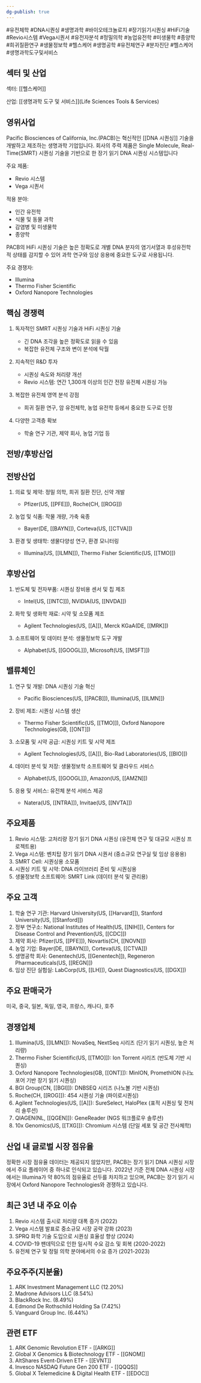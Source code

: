 ```yaml
---
dg-publish: true
---
```

#유전체학 #DNA시퀀싱 #생명과학 #바이오테크놀로지 #장기읽기시퀀싱 #HiFi기술 #Revio시스템 #Vega시퀀서 #유전자분석 #정밀의학 #농업유전학 #미생물학 #종양학 #희귀질환연구 #생물정보학 #헬스케어 #생명공학 #유전체연구 #분자진단 #헬스케어 #생명과학도구및서비스

## 섹터 및 산업

섹터: [[헬스케어]]

산업: [[생명과학 도구 및 서비스]](Life Sciences Tools & Services)

## 영위사업

Pacific Biosciences of California, Inc.(PACB)는 혁신적인 [[DNA 시퀀싱]] 기술을 개발하고 제조하는 생명과학 기업입니다. 회사의 주력 제품은 Single Molecule, Real-Time(SMRT) 시퀀싱 기술을 기반으로 한 장기 읽기 DNA 시퀀싱 시스템입니다

주요 제품:

- Revio 시스템
- Vega 시퀀서

적용 분야:

- 인간 유전학
- 식물 및 동물 과학
- 감염병 및 미생물학
- 종양학

PACB의 HiFi 시퀀싱 기술은 높은 정확도로 개별 DNA 분자의 염기서열과 후성유전학적 상태를 감지할 수 있어 과학 연구와 임상 응용에 중요한 도구로 사용됩니다.

주요 경쟁자:

- Illumina
- Thermo Fisher Scientific
- Oxford Nanopore Technologies

## 핵심 경쟁력

1. 독자적인 SMRT 시퀀싱 기술과 HiFi 시퀀싱 기술
    
    - 긴 DNA 조각을 높은 정확도로 읽을 수 있음
    - 복잡한 유전체 구조와 변이 분석에 탁월
    
2. 지속적인 R&D 투자
    
    - 시퀀싱 속도와 처리량 개선
    - Revio 시스템: 연간 1,300개 이상의 인간 전장 유전체 시퀀싱 가능
    
3. 복잡한 유전체 영역 분석 강점
    
    - 희귀 질환 연구, 암 유전체학, 농업 유전학 등에서 중요한 도구로 인정
    
4. 다양한 고객층 확보
    
    - 학술 연구 기관, 제약 회사, 농업 기업 등
    

## 전방/후방산업

## 전방산업

1. 의료 및 제약: 정밀 의학, 희귀 질환 진단, 신약 개발
    
    - Pfizer(US, [[PFE]]), Roche(CH, [[ROG]])
    
2. 농업 및 식품: 작물 개량, 가축 육종
    
    - Bayer(DE, [[BAYN]]), Corteva(US, [[CTVA]])
    
3. 환경 및 생태학: 생물다양성 연구, 환경 모니터링
    
    - Illumina(US, [[ILMN]]), Thermo Fisher Scientific(US, [[TMO]])
    

## 후방산업

1. 반도체 및 전자부품: 시퀀싱 장비용 센서 및 칩 제조
    
    - Intel(US, [[INTC]]), NVIDIA(US, [[NVDA]])
    
2. 화학 및 생화학 재료: 시약 및 소모품 제조
    
    - Agilent Technologies(US, [[A]]), Merck KGaA(DE, [[MRK]])
    
3. 소프트웨어 및 데이터 분석: 생물정보학 도구 개발
    
    - Alphabet(US, [[GOOGL]]), Microsoft(US, [[MSFT]])
    

## 밸류체인

1. 연구 및 개발: DNA 시퀀싱 기술 혁신
    
    - Pacific Biosciences(US, [[PACB]]), Illumina(US, [[ILMN]])
    
2. 장비 제조: 시퀀싱 시스템 생산
    
    - Thermo Fisher Scientific(US, [[TMO]]), Oxford Nanopore Technologies(GB, [[ONT]])
    
3. 소모품 및 시약 공급: 시퀀싱 키트 및 시약 제조
    
    - Agilent Technologies(US, [[A]]), Bio-Rad Laboratories(US, [[BIO]])
    
4. 데이터 분석 및 저장: 생물정보학 소프트웨어 및 클라우드 서비스
    
    - Alphabet(US, [[GOOGL]]), Amazon(US, [[AMZN]])
    
5. 응용 및 서비스: 유전체 분석 서비스 제공
    
    - Natera(US, [[NTRA]]), Invitae(US, [[NVTA]])
    

## 주요제품

1. Revio 시스템: 고처리량 장기 읽기 DNA 시퀀싱 (유전체 연구 및 대규모 시퀀싱 프로젝트용)
2. Vega 시스템: 벤치탑 장기 읽기 DNA 시퀀서 (중소규모 연구실 및 임상 응용용)
3. SMRT Cell: 시퀀싱용 소모품
4. 시퀀싱 키트 및 시약: DNA 라이브러리 준비 및 시퀀싱용
5. 생물정보학 소프트웨어: SMRT Link (데이터 분석 및 관리용)

## 주요 고객

1. 학술 연구 기관: Harvard University(US, [[Harvard]]), Stanford University(US, [[Stanford]])
2. 정부 연구소: National Institutes of Health(US, [[NIH]]), Centers for Disease Control and Prevention(US, [[CDC]])
3. 제약 회사: Pfizer(US, [[PFE]]), Novartis(CH, [[NOVN]])
4. 농업 기업: Bayer(DE, [[BAYN]]), Corteva(US, [[CTVA]])
5. 생명공학 회사: Genentech(US, [[Genentech]]), Regeneron Pharmaceuticals(US, [[REGN]])
6. 임상 진단 실험실: LabCorp(US, [[LH]]), Quest Diagnostics(US, [[DGX]])

## 주요 판매국가

미국, 중국, 일본, 독일, 영국, 프랑스, 캐나다, 호주

## 경쟁업체

1. Illumina(US, [[ILMN]]): NovaSeq, NextSeq 시리즈 (단기 읽기 시퀀싱, 높은 처리량)
2. Thermo Fisher Scientific(US, [[TMO]]): Ion Torrent 시리즈 (반도체 기반 시퀀싱)
3. Oxford Nanopore Technologies(GB, [[ONT]]): MinION, PromethION (나노포어 기반 장기 읽기 시퀀싱)
4. BGI Group(CN, [[BGI]]): DNBSEQ 시리즈 (나노볼 기반 시퀀싱)
5. Roche(CH, [[ROG]]): 454 시퀀싱 기술 (파이로시퀀싱)
6. Agilent Technologies(US, [[A]]): SureSelect, HaloPlex (표적 시퀀싱 및 전처리 솔루션)
7. QIAGEN(NL, [[QGEN]]): GeneReader (NGS 워크플로우 솔루션)
8. 10x Genomics(US, [[TXG]]): Chromium 시스템 (단일 세포 및 공간 전사체학)

## 산업 내 글로벌 시장 점유율

정확한 시장 점유율 데이터는 제공되지 않았지만, PACB는 장기 읽기 DNA 시퀀싱 시장에서 주요 플레이어 중 하나로 인식되고 있습니다. 2022년 기준 전체 DNA 시퀀싱 시장에서는 Illumina가 약 80%의 점유율로 선두를 차지하고 있으며, PACB는 장기 읽기 시장에서 Oxford Nanopore Technologies와 경쟁하고 있습니다.

## 최근 3년 내 주요 이슈

1. Revio 시스템 출시로 처리량 대폭 증가 (2022)
2. Vega 시스템 발표로 중소규모 시장 공략 강화 (2023)
3. SPRQ 화학 기술 도입으로 시퀀싱 효율성 향상 (2024)
4. COVID-19 팬데믹으로 인한 일시적 수요 감소 및 회복 (2020-2022)
5. 유전체 연구 및 정밀 의학 분야에서의 수요 증가 (2021-2023)

## 주요주주(지분율)

1. ARK Investment Management LLC (12.20%)
2. Madrone Advisors LLC (8.54%)
3. BlackRock Inc. (8.49%)
4. Edmond De Rothschild Holding Sa (7.42%)
5. Vanguard Group Inc. (6.44%)

## 관련 ETF

1. ARK Genomic Revolution ETF - [[ARKG]]
2. Global X Genomics & Biotechnology ETF - [[GNOM]]
3. AltShares Event-Driven ETF - [[EVNT]]
4. Invesco NASDAQ Future Gen 200 ETF - [[QQQS]]
5. Global X Telemedicine & Digital Health ETF - [[EDOC]]